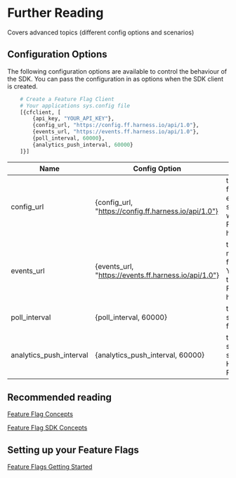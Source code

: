 # Further Reading

Covers advanced topics (different config options and scenarios)

## Configuration Options
The following configuration options are available to control the behaviour of the SDK.
You can pass the configuration in as options when the SDK client is created.
```python
    # Create a Feature Flag Client
    # Your applications sys.config file
    [{cfclient, [
        {api_key, "YOUR_API_KEY"},
        {config_url, "https://config.ff.harness.io/api/1.0"},
        {events_url, "https://events.ff.harness.io/api/1.0"},
        {poll_interval, 60000},
        {analytics_push_interval, 60000}
    ]}]
```

| Name                    | Config Option                                        | Description                                                                                                                                      | default                              |
|-------------------------|------------------------------------------------------|--------------------------------------------------------------------------------------------------------------------------------------------------|--------------------------------------|
| config_url              | {config_url, "https://config.ff.harness.io/api/1.0"} | the URL used to fetch feature flag evaluations. You should change this when using the Feature Flag proxy to http://localhost:7000                | https://config.ff.harness.io/api/1.0 |
| events_url              | {events_url, "https://events.ff.harness.io/api/1.0"} | the URL used to post metrics data to the feature flag service. You should change this when using the Feature Flag proxy to http://localhost:7000 | https://events.ff.harness.io/api/1.0 |
| poll_interval           | {poll_interval, 60000}                               | the interval in seconds that we poll for changes.                                                                                                | 60                                   |
| analytics_push_interval | {analytics_push_interval, 60000}                     | the interval in seconds that we send analytics to the Harness Feature Flags service.                                                             | 60                                   |


## Recommended reading

[Feature Flag Concepts](https://ngdocs.harness.io/article/7n9433hkc0-cf-feature-flag-overview)

[Feature Flag SDK Concepts](https://ngdocs.harness.io/article/rvqprvbq8f-client-side-and-server-side-sdks)

## Setting up your Feature Flags

[Feature Flags Getting Started](https://ngdocs.harness.io/article/0a2u2ppp8s-getting-started-with-feature-flags)
